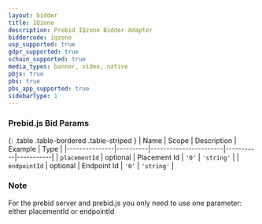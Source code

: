 ```yaml
---
layout: bidder
title: IQzone
description: Prebid IQzone Bidder Adapter
biddercode: iqzone
usp_supported: true
gdpr_supported: true
schain_supported: true
media_types: banner, video, native
pbjs: true
pbs: true
pbs_app_supported: true
sidebarType: 1
---
```


### Prebid.js Bid Params

{: .table .table-bordered .table-striped }
| Name          | Scope    | Description           | Example   | Type      |
|---------------|----------|-----------------------|-----------|-----------|
| `placementId`      | optional | Placement Id         | `'0'`    | `'string'` |
| `endpointId`      | optional | Endpoint Id         | `'0'`    | `'string'` |

### Note

For the prebid server and prebid.js you only need to use one parameter: either placementId or endpointId

